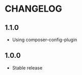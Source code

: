 CHANGELOG
==============

1.1.0
-----------------
 * Using composer-config-plugin
 
1.0.0
-----------------
  * Stable release
